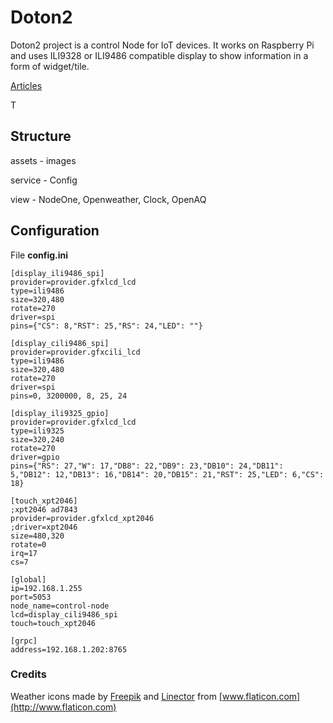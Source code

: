 Doton2
===

Doton2 project is a control Node for IoT devices. It works on Raspberry Pi and uses ILI9328 or ILI9486 compatible display to show
information in a form of widget/tile.

[Articles](https://koscis.wordpress.com/tag/doton2/)

T

## Structure

assets - images

service - Config

view - NodeOne, Openweather, Clock, OpenAQ

## Configuration

File **config.ini** 

    [display_ili9486_spi]
    provider=provider.gfxlcd_lcd
    type=ili9486
    size=320,480
    rotate=270
    driver=spi
    pins={"CS": 8,"RST": 25,"RS": 24,"LED": ""}
    
    [display_cili9486_spi]
    provider=provider.gfxcili_lcd
    type=ili9486
    size=320,480
    rotate=270
    driver=spi
    pins=0, 3200000, 8, 25, 24
    
    [display_ili9325_gpio]
    provider=provider.gfxlcd_lcd
    type=ili9325
    size=320,240
    rotate=270
    driver=gpio
    pins={"RS": 27,"W": 17,"DB8": 22,"DB9": 23,"DB10": 24,"DB11": 5,"DB12": 12,"DB13": 16,"DB14": 20,"DB15": 21,"RST": 25,"LED": 6,"CS": 18}
    
    [touch_xpt2046]
    ;xpt2046 ad7843
    provider=provider.gfxlcd_xpt2046
    ;driver=xpt2046
    size=480,320
    rotate=0
    irq=17
    cs=7
    
    [global]
    ip=192.168.1.255
    port=5053
    node_name=control-node
    lcd=display_cili9486_spi
    touch=touch_xpt2046
    
    [grpc]
    address=192.168.1.202:8765
 
### Credits

Weather icons made by [Freepik](http://www.flaticon.com/authors/freepik) and [Linector](http://www.flaticon.com/authors/linector) from [www.flaticon.com](http://www.flaticon.com)
 
 


